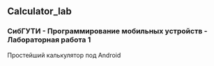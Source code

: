 ## Calculator_lab
### СибГУТИ - Программирование мобильных устройств - Лабораторная работа 1

Простейший калькулятор под Android
